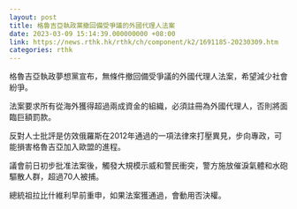 ```yaml
---
layout: post
title: 格魯吉亞執政黨撤回備受爭議的外國代理人法案
date: 2023-03-09 15:14:39.000000000 +08:00
link: https://news.rthk.hk/rthk/ch/component/k2/1691185-20230309.htm
categories: rthk
---
```


格魯吉亞執政夢想黨宣布，無條件撤回備受爭議的外國代理人法案，希望減少社會紛爭。

法案要求所有從海外獲得超過兩成資金的組織，必須註冊為外國代理人，否則將面臨巨額罰款。

反對人士批評是仿效俄羅斯在2012年通過的一項法律來打壓異見，步向專政，可能損害格魯吉亞加入歐盟的進程。

議會前日初步批准法案後，觸發大規模示威和警民衝突，警方施放催淚氣體和水砲驅散人群，超過70人被捕。

總統祖拉比什維利早前重申，如果法案獲通過，會動用否決權。
